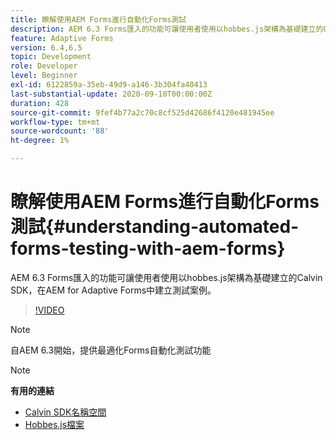 ```yaml
---
title: 瞭解使用AEM Forms進行自動化Forms測試
description: AEM 6.3 Forms匯入的功能可讓使用者使用以hobbes.js架構為基礎建立的Calvin SDK，在AEM for Adaptive Forms中建立測試案例
feature: Adaptive Forms
version: 6.4,6.5
topic: Development
role: Developer
level: Beginner
exl-id: 6122859a-35eb-49d9-a146-3b304fa40413
last-substantial-update: 2020-09-10T00:00:00Z
duration: 428
source-git-commit: 9fef4b77a2c70c8cf525d42686f4120e481945ee
workflow-type: tm+mt
source-wordcount: '88'
ht-degree: 1%

---
```


# 瞭解使用AEM Forms進行自動化Forms測試{#understanding-automated-forms-testing-with-aem-forms}

AEM 6.3 Forms匯入的功能可讓使用者使用以hobbes.js架構為基礎建立的Calvin SDK，在AEM for Adaptive Forms中建立測試案例。

>[!VIDEO](https://video.tv.adobe.com/v/19700?quality=12&learn=on)

>[!NOTE]
>
>自AEM 6.3開始，提供最適化Forms自動化測試功能

>[!NOTE]
>
>**有用的連結**
>
>* [Calvin SDK名稱空間](https://helpx.adobe.com/aem-forms/6-3/calvin-sdk-javascript-api/calvin.html)
>* [Hobbes.js檔案](https://experienceleague.adobe.com/docs/experience-manager-release-information/aem-release-updates/previous-updates/aem-previous-versions.html)
